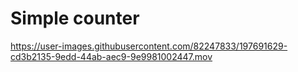 # Simple counter


https://user-images.githubusercontent.com/82247833/197691629-cd3b2135-9edd-44ab-aec9-9e9981002447.mov

